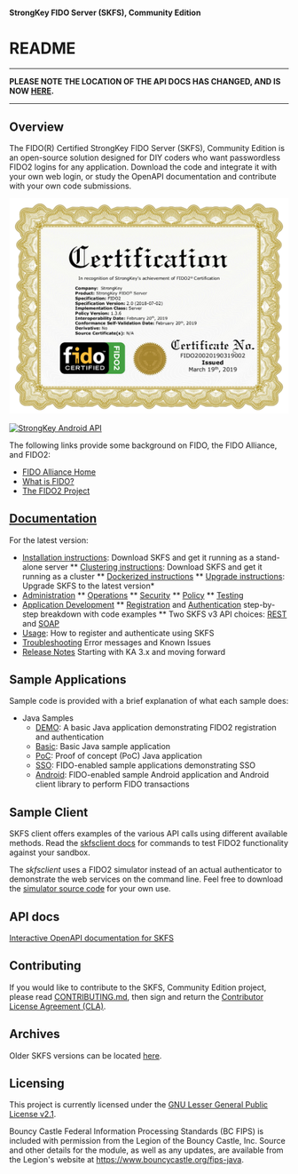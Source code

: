 #### StrongKey FIDO Server (SKFS), Community Edition 
# README

***************************************************************************
**PLEASE NOTE THE LOCATION OF THE API DOCS HAS CHANGED, AND IS NOW [HERE](https://demo4.strongkey.com/getstarted/#/openapi/fido).**

***************************************************************************

## Overview
The FIDO(R) Certified StrongKey FIDO Server (SKFS), Community Edition is an open-source solution designed for DIY coders who want passwordless FIDO2 logins for any application. Download the code and integrate it with your own web login, or study the OpenAPI documentation and contribute with your own code submissions.

![StrongKey FIDO Certificate](https://github.com/StrongKey/fido2/raw/master/docs/images/fido2certified.png)

[![StrongKey Android API](https://github.com/StrongKey/fido2/blob/master/docs/images/StrongKey+Android=Protection.png)](https://github.com/StrongKey/fido2/tree/master/sampleapps/java/sacl/mobile/android)


The following links provide some background on FIDO, the FIDO Alliance, and FIDO2:

* [FIDO Alliance Home](https://fidoalliance.org)
* [What is FIDO?](https://fidoalliance.org/what-is-fido/)
* [The FIDO2 Project](https://fidoalliance.org/fido2/)

## [Documentation](https://docs.strongkey.com/)

For the latest version:
* [Installation instructions](https://docs.strongkey.com/index.php/skfs-home/skfs-installation/skfs-installation-standalone): Download SKFS and get it running as a stand-alone server
** [Clustering instructions](https://docs.strongkey.com/index.php/skfs-home/skfs-installation/skfs-installation-clustered): Download SKFS and get it running as a cluster
** [Dockerized instructions](https://docs.strongkey.com/index.php/skfs-home/skfs-installation/skfs-installation-dockerized)
** [Upgrade instructions](https://docs.strongkey.com/index.php/skfs-home/skfs-installation/skfs-upgrading): Upgrade SKFS to the latest version*
* [Administration](https://docs.strongkey.com/index.php/skfs-home/skfs-administration)
** [Operations](https://docs.strongkey.com/index.php/skfs-home/skfs-administration/skfs-operations)
** [Security](https://docs.strongkey.com/index.php/skfs-home/skfs-administration/skfs-security)
** [Policy](https://docs.strongkey.com/index.php/skfs-home/skfs-administration/skfs-policy)
** [Testing](https://docs.strongkey.com/index.php/skfs-home/skfs-administration/skfs-test-v3-api)
* [Application Development](https://docs.strongkey.com/index.php/skfs-home/skfs-developers)
** [Registration](https://docs.strongkey.com/index.php/skfs-home/skfs-developers/skfs-fido2-enabling-a-web-application/skfs-enabling-initial-registration) and [Authentication](https://docs.strongkey.com/index.php/skfs-home/skfs-developers/skfs-fido2-enabling-a-web-application/skfs-enabling-authentication) step-by-step breakdown with code examples
** Two SKFS v3 API choices: [REST](https://docs.strongkey.com/index.php/skfs-home/skfs-developers/skfs-rest) and [SOAP](https://docs.strongkey.com/index.php/skfs-home/skfs-developers/skfs-soap)
* [Usage](https://docs.strongkey.com/index.php/skfs-home/skfs-usage): How to register and authenticate using SKFS
* [Troubleshooting](https://docs.strongkey.com/index.php/skfs-home/skfs-troubleshooting) Error messages and Known Issues
* [Release Notes](https://docs.strongkey.com/index.php/skfs-home/skfs-release-notes) Starting with KA 3.x and moving forward

## Sample Applications
Sample code is provided with a brief explanation of what each sample does:

* Java Samples
  * [DEMO](https://demo5.strongkey.com): A basic Java application demonstrating FIDO2 registration and authentication
  * [Basic](https://github.com/StrongKey/fido2/tree/master/sampleapps/java/basic/): Basic Java sample application
  * [PoC](https://github.com/StrongKey/fido2/tree/master/sampleapps/java/poc/): Proof of concept (PoC) Java application
  * [SSO](https://github.com/StrongKey/fido2/tree/master/sampleapps/java/sacl/): FIDO-enabled sample applications demonstrating SSO
  * [Android](https://github.com/StrongKey/fido2/tree/master/sampleapps/java/sacl/mobile/android): FIDO-enabled sample Android application and Android client library to perform FIDO transactions

## Sample Client
SKFS client offers examples of the various API calls using different available methods. Read the [skfsclient docs](https://github.com/StrongKey/fido2/blob/master/server/skfsclient/skfsclient.md) for commands to test FIDO2 functionality against your sandbox.

The _skfsclient_ uses a FIDO2 simulator instead of an actual authenticator to demonstrate the web services on the command line. Feel free to download the [simulator source code](https://github.com/StrongKey/fido2/tree/master/server/FIDO2Simulator) for your own use.

## API docs
[Interactive OpenAPI documentation for SKFS](https://demo4.strongkey.com/getstarted/#/openapi/fido)

## Contributing
If you would like to contribute to the SKFS, Community Edition project, please read [CONTRIBUTING.md](CONTRIBUTING.md), then sign and return the [Contributor License Agreement (CLA)](https://cla-assistant.io/StrongKey/fido2).

## Archives
Older SKFS versions can be located [here](https://github.com/StrongKey/fido2/releases).

## Licensing
This project is currently licensed under the [GNU Lesser General Public License v2.1](LICENSE).

Bouncy Castle Federal Information Processing Standards (BC FIPS) is included with permission from the Legion of the Bouncy Castle, Inc. Source and other details for the module, as well as any updates, are available from the Legion's website at https://www.bouncycastle.org/fips-java.
